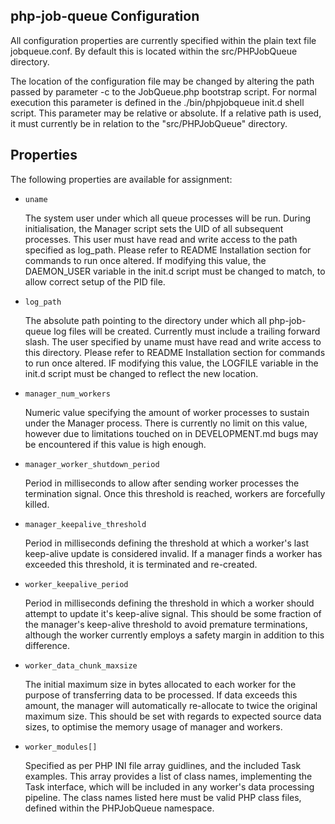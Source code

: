 php-job-queue Configuration
---------------------------

All configuration properties are currently specified within the plain text file jobqueue.conf. By default this is located within the src/PHPJobQueue directory.

The location of the configuration file may be changed by altering the path passed by parameter -c to the JobQueue.php bootstrap script. For normal execution this parameter is defined in the ./bin/phpjobqueue init.d shell script. This parameter may be relative or absolute. If a relative path is used, it must currently be in relation to the "src/PHPJobQueue" directory.

Properties
----------

The following properties are available for assignment:

  - `uname`
    
    The system user under which all queue processes will be run. During initialisation, the Manager script sets the UID of all subsequent processes.
    This user must have read and write access to the path specified as log_path. Please refer to README Installation section for commands to run once altered.
    If modifying this value, the DAEMON_USER variable in the init.d script must be changed to match, to allow correct setup of the PID file.

  - `log_path`
    
    The absolute path pointing to the directory under which all php-job-queue log files will be created. Currently must include a trailing forward slash.
    The user specified by uname must have read and write access to this directory. Please refer to README Installation section for commands to run once altered.
    IF modifying this value, the LOGFILE variable in the init.d script must be changed to reflect the new location.

  - `manager_num_workers`

    Numeric value specifying the amount of worker processes to sustain under the Manager process. There is currently no limit on this value, however due to limitations touched on in DEVELOPMENT.md bugs may be encountered if this value is high enough.

  - `manager_worker_shutdown_period`

    Period in milliseconds to allow after sending worker processes the termination signal. Once this threshold is reached, workers are forcefully killed.

  - `manager_keepalive_threshold`

    Period in milliseconds defining the threshold at which a worker's last keep-alive update is considered invalid. If a manager finds a worker has exceeded this threshold, it is terminated and re-created.

  - `worker_keepalive_period`

    Period in milliseconds defining the threshold in which a worker should attempt to update it's keep-alive signal. This should be some fraction of the manager's keep-alive threshold to avoid premature terminations, although the worker currently employs a safety margin in addition to this difference.

  - `worker_data_chunk_maxsize`

    The initial maximum size in bytes allocated to each worker for the purpose of transferring data to be processed. If data exceeds this amount, the manager will automatically re-allocate to twice the original maximum size. This should be set with regards to expected source data sizes, to optimise the memory usage of manager and workers.

  - `worker_modules[]`

    Specified as per PHP INI file array guidlines, and the included Task examples. This array provides a list of class names, implementing the Task interface, which will be included in any worker's data processing pipeline.
    The class names listed here must be valid PHP class files, defined within the PHPJobQueue namespace.
